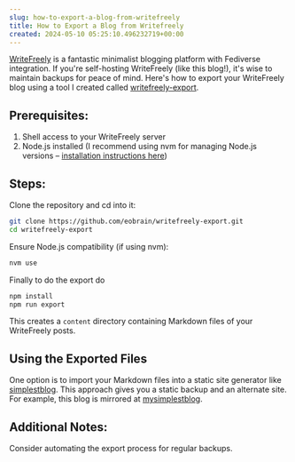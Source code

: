 ```yaml
---  
slug: how-to-export-a-blog-from-writefreely
title: How to Export a Blog from Writefreely
created: 2024-05-10 05:25:10.496232719+00:00
---  
```

[WriteFreely][1] is a fantastic minimalist blogging platform with Fediverse integration. If you're self-hosting WriteFreely (like this blog!), it's wise to maintain backups for peace of mind. Here's how to export your WriteFreely blog using a tool I created called [writefreely-export][2].

## Prerequisites:

1. Shell access to your WriteFreely server
2. Node.js installed (I recommend using nvm for managing Node.js versions – [installation instructions here][3])

## Steps:

Clone the repository and cd into it:

```sh
git clone https://github.com/eobrain/writefreely-export.git
cd writefreely-export
```
Ensure Node.js compatibility (if using nvm):

```sh
nvm use
```

Finally to do the export do

```sh
npm install
npm run export
```

This creates a `content` directory containing Markdown files of your WriteFreely posts.

## Using the Exported Files

One option is to import your Markdown files into a static site generator like [simplestblog][4]. This approach gives you a static backup and an alternate site. For example, this blog is mirrored at [mysimplestblog][5].

## Additional Notes:

Consider automating the export process for regular backups.

[1]: https://writefreely.org/ 
[2]: https://github.com/eobrain/writefreely-export
[3]: https://nodejs.org/en/download/package-manager
[4]: https://github.com/eobrain/simplestblog
[5]: https://eobrain.github.io/mysimplestblog/